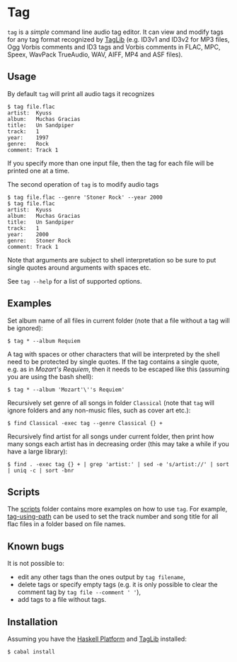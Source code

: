 # Tag

`tag` is a *simple* command line audio tag editor.  It can view and modify tags
for any tag format recognized by [TagLib](http://taglib.github.com/) (e.g.
ID3v1 and ID3v2 for MP3 files, Ogg Vorbis comments and ID3 tags and Vorbis
comments in FLAC, MPC, Speex, WavPack TrueAudio, WAV, AIFF, MP4 and ASF files).

## Usage

By default `tag` will print all audio tags it recognizes

    $ tag file.flac
    artist:  Kyuss
    album:   Muchas Gracias
    title:   Un Sandpiper
    track:   1
    year:    1997
    genre:   Rock
    comment: Track 1

If you specify more than one input file, then the tag for each file will be
printed one at a time.

The second operation of `tag` is to modify audio tags

    $ tag file.flac --genre 'Stoner Rock' --year 2000
    $ tag file.flac
    artist:  Kyuss
    album:   Muchas Gracias
    title:   Un Sandpiper
    track:   1
    year:    2000
    genre:   Stoner Rock
    comment: Track 1

Note that arguments are subject to shell interpretation so be sure to put
single quotes around arguments with spaces etc.

See `tag --help` for a list of supported options.


## Examples

Set album name of all files in current folder (note that a file without a tag
will be ignored):

    $ tag * --album Requiem

A tag with spaces or other characters that will be interpreted by the shell
need to be protected by single quotes.  If the tag contains a single quote,
e.g. as in *Mozart's Requiem*,  then it needs to be escaped like this (assuming you are using the bash shell):

    $ tag * --album 'Mozart'\''s Requiem'

Recursively set genre of all songs in folder `Classical` (note that `tag` will
ignore folders and any non-music files, such as cover art etc.):

    $ find Classical -exec tag --genre Classical {} +

Recursively find artist for all songs under current folder, then print how many
songs each artist has in decreasing order (this may take a while if you have a
large library):

    $ find . -exec tag {} + | grep 'artist:' | sed -e 's/artist://' | sort | uniq -c | sort -bnr


## Scripts

The [scripts](https://github.com/b4winckler/tag/tree/master/scripts) folder
contains more examples on how to use `tag`.  For example,
[tag-using-path](https://github.com/b4winckler/tag/tree/master/scripts/tag-using-path)
can be used to set the track number and song title for all flac files in a
folder based on file names.


## Known bugs

It is not possible to:

*   edit any other tags than the ones output by `tag filename`,
*   delete tags or specify empty tags (e.g. it is only possible to clear the
    comment tag by `tag file --comment ' '`),
*   add tags to a file without tags.

## Installation

Assuming you have the [Haskell Platform](http://www.haskell.org/platform/)
and [TagLib](http://taglib.github.com/) installed:

    $ cabal install

